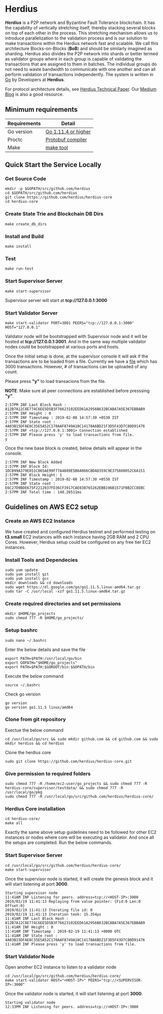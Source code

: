 # Herdius

***Herdius*** is a P2P network and Byzantine Fault Tolerance blockchain. It has the capability of vertically stretching itself, thereby stacking several blocks on top of each other in the process. This stretching mechanism allows us to introduce parallelization to the validation process and is our solution to make transactions within the Herdius network fast and scalable. We call this architecture Blocks-on-Blocks (**BoB**) and should be similarly imagined as sharding. Herdius also divides the P2P network into shards or better termed as validator groups where in each group is capable of validating the transactions that are assigned to them in batches. The individual groups do not need to waste bandwidth to communicate with one another and can all perform validation of transactions independently. The system is written in [Go](https://golang.org/) by Developers at **Herdius**.

For protocol architecture details, see [Herdius Technical Paper](https://herdius.com/whitepaper/Herdius_Technical_Paper.pdf). Our [Medium Blog](https://medium.com/herdius) is also a good resource. 

## Minimum requirements

Requirements|Detail
---|---
Go version | [Go 1.11.4 or higher](https://golang.org/dl/)
Proctc | [Protobuf compiler](https://github.com/google/protobuf/releases)
Make | [make tool](http://www.gnu.org/software/make/)

## Quick Start the Service Locally

### Get Source Code

```
mkdir -p $GOPATH/src/github.com/herdius
cd $GOPATH/src/github.com/herdius
git clone https://github.com/herdius/herdius-core
cd herdius-core
```

### Create State Trie and Blockchain DB Dirs

```
make create_db_dirs
```

### Install and Build

```
make install
```

### Test

```
make run-test
```

### Start Supervisor Server

```
make start-supervisor
```

Supervisor server will start at **tcp://127.0.0.1:3000**

### Start Validator Server

```
make start-validator PORT=3001 PEERS="tcp://127.0.0.1:3000" HOST="127.0.0.1"
```

Validator node will be bootstrapped with Supervisor node and it will be hosted at **tcp://127.0.0.1:3001**. And in the same way multiple validator nodes could be bootstrapped at various ports and hosts.

Once the initial setup is done, at the supervisor console it will ask if the transactions are to be loaded from a file. Currently we have a [file](supervisor/testdata/txs.json) which has 3000 transactions. However, # of transactions can be uploaded of any count.

Please press **"y"** to load transacions from the file.

**NOTE**: Make sure all peer connections are established before presssing **"y"**.
```
2:57PM INF Last Block Hash : 812B7A12C8E774C6EE5D5B3F76623102EED61A2956B632BCABA7A5E367EBBAB9
2:57PM INF Height : 0
2:57PM INF Timestamp : 2019-02-08 14:57:30 +0530 IST
2:57PM INF State root : 4A03B15DFAE8C35E5A52C170AAF8749A10C14178A6BD21F3D5F43D7C80D91476
2:57PM INF <tcp://127.0.0.1:3001> Connection established
2:57PM INF Please press 'y' to load transactions from file. 
y

```
Once the new base block is created, below details will appear in the console.

```
2:57PM INF New Block Added
2:57PM INF Block Id: 1DCB99A379E851C065AE99F77A4689E5B6A066CBDAD359C9E375660052C6A151
2:57PM INF Block Height: 1
2:57PM INF Timestamp : 2019-02-08 14:57:30 +0530 IST
2:57PM INF State root : E6C27D9BDE675F2212937FD36CF3917CAE038765262EBB196B1571FBB2CC8EBC
2:57PM INF Total time : 148.26511ms
```

## Guidelines on AWS EC2 setup

### Create an AWS EC2 Instance

We have created and configured Herdius testnet and performed testing on **t3.small** EC2 instances with each instance having 2GB RAM and 2 CPU Cores. However, Herdius setup could be configured on any free tier EC2 instances.

### Install Tools and Dependecies
```
sudo yum update
sudo yum install git
sudo yum install gcc
mkdir downloads && cd downloads
sudo wget https://dl.google.com/go/go1.11.5.linux-amd64.tar.gz
sudo tar -C /usr/local -xzf go1.11.5.linux-amd64.tar.gz
```

### Create required directories and set permissions

```
mkdir $HOME/go_projects
sudo chmod 777 -R $HOME/go_projects/
```

### Setup bashrc
```
sudo nano ~/.bashrc
```

Enter the below details and save the file

```
export PATH=$PATH:/usr/local/go/bin
export GOPATH="$HOME/go_projects"
export PATH=$PATH:$GOROOT/bin:$GOPATH/bin
```

Execute the below command
```
source ~/.bashrc
```

Check go version
```
go version
go version go1.11.5 linux/amd64
```

### Clone from git repository

Exectue the below command
```
cd /usr/local/go/src && sudo mkdir github.com && cd github.com && sudo mkdir herdius && cd herdius
```

Clone the herdius core
```
sudo git clone https://github.com/herdius/herdius-core.git
```

### Give permission to required folders

```
sudo chmod 777 -R /home/ec2-user/go_projects && sudo chmod 777 -R herdius-core/supervisor/testdata/ && sudo chmod 777 -R /usr/local/go/pkg
sudo chmod 777 -R /usr/local/go/src/github.com/herdius/herdius-core/
```

### Herdius Core installation

```
cd herdius-core/
make all
```



Exactly the same above setup guidelines need to be followed for other EC2 instances or nodes where core will be executing as validator. And once all the setups are completed. Run the below commands.



### Start Supervisor Server

```
cd /usr/local/go/src/github.com/herdius/herdius-core/
make start-supervisor
```

Once the supervisor node is started, it will create the genesis block and it will start listening at port **3000**.

```
Starting supervisor node
11:41AM INF Listening for peers. address=tcp://<HOST-IP>:3000
2019/02/19 11:41:13 Replaying from value pointer: {Fid:0 Len:0 Offset:0}
2019/02/19 11:41:13 Iterating file id: 0
2019/02/19 11:41:13 Iteration took: 15.354µs
11:41AM INF Last Block Hash : 812B7A12C8E774C6EE5D5B3F76623102EED61A2956B632BCABA7A5E367EBBAB9
11:41AM INF Height : 0
11:41AM INF Timestamp : 2019-02-19 11:41:13 +0000 UTC
11:41AM INF State root : 4A03B15DFAE8C35E5A52C170AAF8749A10C14178A6BD21F3D5F43D7C80D91476
11:41AM INF Please press 'y' to load transactions from file. 

```

### Start Validator Node

Open another EC2 instance to listen to a validator node

```
cd /usr/local/go/src/github.com/herdius/herdius-core/
make start-validator HOST="<HOST-IP>" PEERS="tcp://<SUPERVISOR-IP>:3000"
```

Once the validator node is started, it will start listening at port **3000**.

```
Starting validator node
12:33PM INF Listening for peers. address=tcp://<HOST-IP>:3000

```



